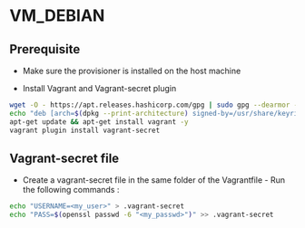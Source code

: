 # VM_DEBIAN

## Prerequisite

- Make sure the provisioner is installed on the host machine

- Install Vagrant and Vagrant-secret plugin
``` sh
wget -O - https://apt.releases.hashicorp.com/gpg | sudo gpg --dearmor -o /usr/share/keyrings/hashicorp-archive-keyring.gpg
echo "deb [arch=$(dpkg --print-architecture) signed-by=/usr/share/keyrings/hashicorp-archive-keyring.gpg] https://apt.releases.hashicorp.com $(grep -oP '(?<=UBUNTU_CODENAME=).*' /etc/os-release || lsb_release -cs) main" | sudo tee /etc/apt/sources.list.d/hashicorp.list
apt-get update && apt-get install vagrant -y
vagrant plugin install vagrant-secret
```

## Vagrant-secret file

- Create a vagrant-secret file in the same folder of the Vagrantfile - Run the following commands :
``` sh
echo "USERNAME=<my_user>" > .vagrant-secret
echo "PASS=$(openssl passwd -6 "<my_passwd>")" >> .vagrant-secret
```